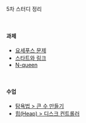 5차 스터디 정리

<br />

#### 과제
 * [요세푸스 문제](https://www.acmicpc.net/problem/11866)
 * [스타트와 링크](https://www.acmicpc.net/problem/14889)
 * [N-queen](https://www.acmicpc.net/problem/9663)

<br />

#### 수업
 * [탐욕법 > 큰 수 만들기](https://programmers.co.kr/learn/courses/30/lessons/42883)
 * [힙(Heap) > 디스크 컨트롤러](https://programmers.co.kr/learn/courses/30/lessons/42627)
